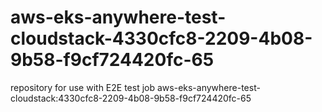 # aws-eks-anywhere-test-cloudstack-4330cfc8-2209-4b08-9b58-f9cf724420fc-65
repository for use with E2E test job aws-eks-anywhere-test-cloudstack:4330cfc8-2209-4b08-9b58-f9cf724420fc-65
